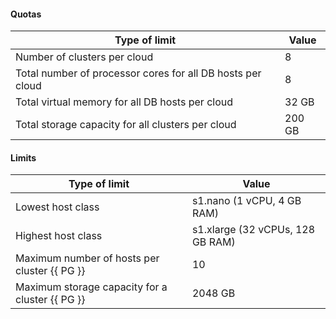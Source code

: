 #### Quotas

| Type of limit | Value |
| ----- | ----- |
| Number of clusters per cloud | 8 |
| Total number of processor cores for all DB hosts per cloud | 8 |
| Total virtual memory for all DB hosts per cloud | 32 GB |
| Total storage capacity for all clusters per cloud | 200 GB |

#### Limits

| Type of limit | Value |
| ----- | ----- |
| Lowest host class | s1.nano (1 vCPU, 4 GB RAM) |
| Highest host class | s1.xlarge (32 vCPUs, 128 GB RAM) |
| Maximum number of hosts per cluster {{ PG }} | 10 |
| Maximum storage capacity for a cluster {{ PG }} | 2048 GB |

